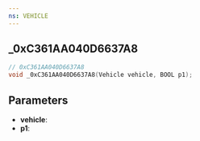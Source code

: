 ```yaml
---
ns: VEHICLE
---
```

## _0xC361AA040D6637A8

```c
// 0xC361AA040D6637A8
void _0xC361AA040D6637A8(Vehicle vehicle, BOOL p1);
```


## Parameters
* **vehicle**: 
* **p1**: 

